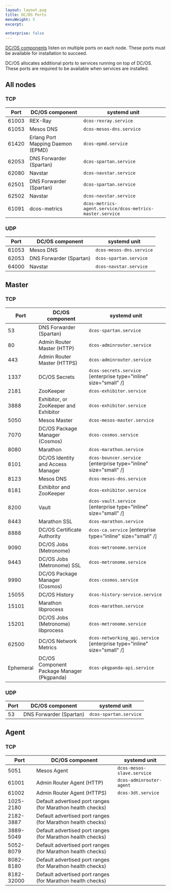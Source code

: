 ```yaml
---
layout: layout.pug
title: DC/OS Ports
menuWeight: 5
excerpt:

enterprise: false
---
```


<!-- This source repo for this topic is https://github.com/dcos/dcos-docs -->


[DC/OS components](/1.9/overview/architecture/components/) listen on multiple ports on each node. These ports must be available for installation to succeed.

DC/OS allocates additional ports to services running on top of DC/OS. These ports are required to be available when services are installed.

## All nodes

### TCP

| Port | DC/OS component | systemd unit |
|---|---|---|
| 61003 | REX-Ray | `dcos-rexray.service` |
| 61053 | Mesos DNS | `dcos-mesos-dns.service` |
| 61420 | Erlang Port Mapping Daemon (EPMD) | `dcos-epmd.service` |
| 62053 | DNS Forwarder (Spartan) | `dcos-spartan.service` |
| 62080 | Navstar | `dcos-navstar.service` |
| 62501 | DNS Forwarder (Spartan) | `dcos-spartan.service` |
| 62502 | Navstar | `dcos-navstar.service` |
| 61091 | dcos-metrics | `dcos-metrics-agent.service/dcos-metrics-master.service` |

### UDP

| Port | DC/OS component | systemd unit |
|---|---|---|
| 61053 | Mesos DNS | `dcos-mesos-dns.service`|
| 62053 | DNS Forwarder (Spartan) | `dcos-spartan.service` |
| 64000 | Navstar | `dcos-navstar.service` |

## Master

### TCP

| Port | DC/OS component | systemd unit |
|---|---|---|
| 53    | DNS Forwarder (Spartan) | `dcos-spartan.service` |
| 80    | Admin Router Master (HTTP) | `dcos-adminrouter.service` |
| 443   | Admin Router Master (HTTPS) | `dcos-adminrouter.service` |
| 1337  | DC/OS Secrets |  `dcos-secrets.service` [enterprise type="inline" size="small" /] | <!-- Enterprise -->
| 2181  | ZooKeeper | `dcos-exhibitor.service` |
| 3888  | Exhibitor, or ZooKeeper and Exhibitor | `dcos-exhibitor.service` |
| 5050  | Mesos Master | `dcos-mesos-master.service` |
| 7070  | DC/OS Package Manager (Cosmos) | `dcos-cosmos.service` |
| 8080  | Marathon | `dcos-marathon.service` |
| 8101  | DC/OS Identity and Access Manager | `dcos-bouncer.service` [enterprise type="inline" size="small" /] | <!-- Enterprise -->
| 8123  | Mesos DNS | `dcos-mesos-dns.service` |
| 8181  | Exhibitor and ZooKeeper | `dcos-exhibitor.service` |
| 8200  | Vault | `dcos-vault.service` [enterprise type="inline" size="small" /] |  <!-- Enterprise -->
| 8443  | Marathon SSL | `dcos-marathon.service` |
| 8888  | DC/OS Certificate Authority | `dcos-ca.service` [enterprise type="inline" size="small" /] | <!-- Enterprise -->
| 9090 | DC/OS Jobs (Metronome) | `dcos-metronome.service`|
| 9443 | DC/OS Jobs (Metronome) SSL | `dcos-metronome.service`|
| 9990  | DC/OS Package Manager (Cosmos) | `dcos-cosmos.service` |
| 15055 | DC/OS History | `dcos-history-service.service` |
| 15101 | Marathon libprocess | `dcos-marathon.service` |
| 15201 | DC/OS Jobs (Metronome) libprocess | `dcos-metronome.service`|
| 62500 | DC/OS Network Metrics | `dcos-networking_api.service` [enterprise type="inline" size="small" /] | <!-- Enterprise -->
| Ephemeral | DC/OS Component Package Manager (Pkgpanda) | `dcos-pkgpanda-api.service` |

### UDP

| Port | DC/OS component | systemd unit |
|---|---|---|
| 53 | DNS Forwarder (Spartan) | `dcos-spartan.service` |

## Agent

### TCP

| Port | DC/OS component | systemd unit |
|---|---|---|
| 5051  | Mesos Agent | `dcos-mesos-slave.service` |
| 61001 | Admin Router Agent (HTTP) | `dcos-adminrouter-agent` |
| 61002 | Admin Router Agent (HTTPS) | `dcos-3dt.service` |
| 1025-2180 | Default advertised port ranges (for Marathon health checks) | |
| 2182-3887 | Default advertised port ranges (for Marathon health checks) | |
| 3889-5049 | Default advertised port ranges (for Marathon health checks) | |
| 5052-8079 | Default advertised port ranges (for Marathon health checks) | |
| 8082-8180 | Default advertised port ranges (for Marathon health checks) | |
| 8182-32000 | Default advertised port ranges (for Marathon health checks) | |

